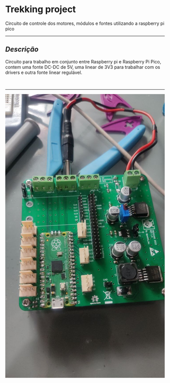 # Trekking project
Circuito de controle dos motores, módulos e fontes utilizando a raspberry pi pico

<hr>

## *Descrição*

Circuito para trabalho em conjunto entre Raspberry pi e Raspberry Pi Pico, contem uma fonte DC-DC de 5V, uma linear de 3V3 para trabalhar com os drivers e outra fonte linear regulável. 

<br>
<hr>

![trekking vista da base e suporte da base](./photo_2022-10-04_19-48-48.jpg)


